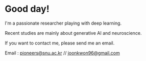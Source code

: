 ## <h1> Good day!</h1>
<!--
<center><img src="https://github.com/user-attachments/assets/844f9af9-fa5f-48a1-b0a1-f5e8146de6f7" align="center" width="35%" height="35%"/></center>
-->

I'm a passionate researcher playing with deep learning. 

Recent studies are mainly about generative AI and neuroscience.
 
If you want to contact me, please send me an email.

Email : pioneers@snu.ac.kr // joonkwon96@gmail.com

<!--
I sometimes write articles on [my Tistory](https://joon-favorite.tistory.com). My research profile (Google Scholar) is in [this link](https://scholar.google.com/citations?hl=ko&view_op=list_works&gmla=AH70aAVG_VQ4hKUzbSfdqhF_ZXQ-Yvv8BXj-0TY1VC0mDqVao0jxSpLHqSje2lWUo4g1GTuUAT2D3fMnoUNlKr2XAnSQNh7dNzZ53UiY8HDn07CENTGIyC2-uINc4us&user=pdnfn3YAAAAJ).

### 🎯 Interests
- Generative Modeling.
- Computer Vision / Artificial Intelligence.
- AI applications in Neuroscience.

### 💫 Experience
1. Research Associate (2023.02.~ Present) - _SNU Connectome Laboratory_
2. Graduate Student (2021.03.~ 2023.01.)  - _SNU Bioimaging and Biophotonics Laboratory_
3. Undergraduate Researcher (2021.01.~2021.02.)- _SNU Bioimaging and Biophotonics Laboratory_
4. Research Intern (2019.12.~2020.03.) - _ITECH Industrial System_
5. Undergraduate Researcher (2020.05.~2020.09.) - _SKKU Intelligent & Resource-efficient Image Processing & Systems design Lab (IRIS Lab)_

## Github Stats  
<table><tr><td valign="middle">

<img src="https://github-readme-stats.vercel.app/api?username=ioahKwon&show_icons=true&count_private=true&hide_border=true" align="center" style="width: 100%" />

</td></tr></table>  


**ioahKwon/ioahKwon** is a ✨ _special_ ✨ repository because its `README.md` (this file) appears on your GitHub profile.
💫🔥🏆🎯
- 🔭 I’m currently working on ...
- 🌱 I’m currently learning ...
- 👯 I’m looking to collaborate on ...
- 🤔 I’m looking for help with ...
- 💬 Ask me about ...
- 📫 How to reach me: ...
- 😄 Pronouns: ...
- ⚡ Fun fact: ...

### ✨ Skills

<div align="left">  
 
<img style="margin: 10px" src="https://profilinator.rishav.dev/skills-assets/python-original.svg" alt="Python" height="25" />
<img style="margin: 10px" src="https://profilinator.rishav.dev/skills-assets/c-original.svg" alt="C" height="25" />
<img style="margin: 10px" src="https://profilinator.rishav.dev/skills-assets/r.svg" alt="R" height="25" />  

<img style="margin: 10px" src="https://profilinator.rishav.dev/skills-assets/keras.png" alt="Keras" height="25" />  
<img style="margin: 10px" src="https://profilinator.rishav.dev/skills-assets/tensorflow-icon.svg" alt="TensorFlow" height="25" />  
<img style="margin: 10px" src="https://profilinator.rishav.dev/skills-assets/pytorch-icon.svg" alt="pytorch" height="25" />  
<img style="margin: 10px" src="https://profilinator.rishav.dev/skills-assets/opencv-icon.svg" alt="OpenCV" height="25" />  
<img style="margin: 10px" src="https://profilinator.rishav.dev/skills-assets/git-scm-icon.svg" alt="Git" height="25"/>  
<img style="margin: 10px" src="https://profilinator.rishav.dev/skills-assets/arduino.png" alt="Arduino" height="25" />  
</div>

</td><td valign="top" width="33%">

-->
